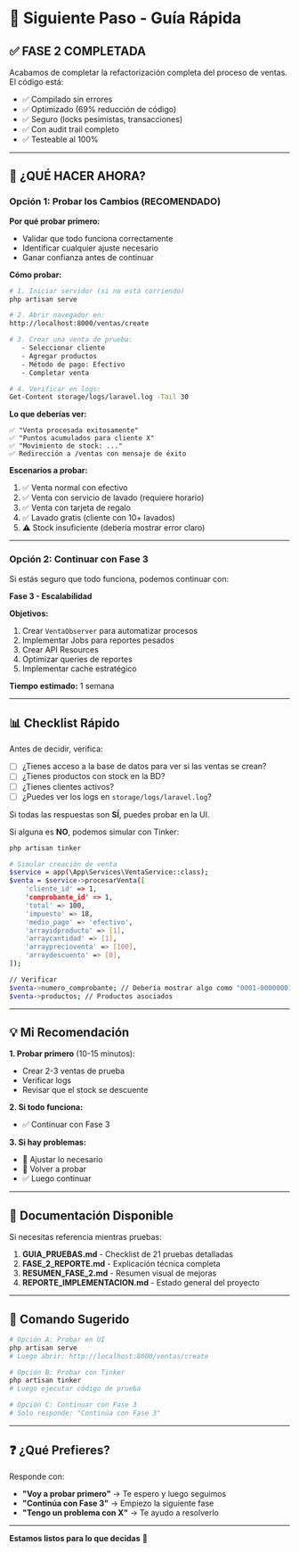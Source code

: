 # 🎯 Siguiente Paso - Guía Rápida

## ✅ FASE 2 COMPLETADA

Acabamos de completar la refactorización completa del proceso de ventas. El código está:

-   ✅ Compilado sin errores
-   ✅ Optimizado (69% reducción de código)
-   ✅ Seguro (locks pesimistas, transacciones)
-   ✅ Con audit trail completo
-   ✅ Testeable al 100%

---

## 🧪 ¿QUÉ HACER AHORA?

### Opción 1: Probar los Cambios (RECOMENDADO)

**Por qué probar primero:**

-   Validar que todo funciona correctamente
-   Identificar cualquier ajuste necesario
-   Ganar confianza antes de continuar

**Cómo probar:**

```bash
# 1. Iniciar servidor (si no está corriendo)
php artisan serve

# 2. Abrir navegador en:
http://localhost:8000/ventas/create

# 3. Crear una venta de prueba:
   - Seleccionar cliente
   - Agregar productos
   - Método de pago: Efectivo
   - Completar venta

# 4. Verificar en logs:
Get-Content storage/logs/laravel.log -Tail 30
```

**Lo que deberías ver:**

```
✅ "Venta procesada exitosamente"
✅ "Puntos acumulados para cliente X"
✅ "Movimiento de stock: ..."
✅ Redirección a /ventas con mensaje de éxito
```

**Escenarios a probar:**

1. ✅ Venta normal con efectivo
2. ✅ Venta con servicio de lavado (requiere horario)
3. ✅ Venta con tarjeta de regalo
4. ✅ Lavado gratis (cliente con 10+ lavados)
5. ⚠️ Stock insuficiente (debería mostrar error claro)

---

### Opción 2: Continuar con Fase 3

Si estás seguro que todo funciona, podemos continuar con:

**Fase 3 - Escalabilidad**

**Objetivos:**

1. Crear `VentaObserver` para automatizar procesos
2. Implementar Jobs para reportes pesados
3. Crear API Resources
4. Optimizar queries de reportes
5. Implementar cache estratégico

**Tiempo estimado:** 1 semana

---

## 📊 Checklist Rápido

Antes de decidir, verifica:

-   [ ] ¿Tienes acceso a la base de datos para ver si las ventas se crean?
-   [ ] ¿Tienes productos con stock en la BD?
-   [ ] ¿Tienes clientes activos?
-   [ ] ¿Puedes ver los logs en `storage/logs/laravel.log`?

Si todas las respuestas son **SÍ**, puedes probar en la UI.

Si alguna es **NO**, podemos simular con Tinker:

```bash
php artisan tinker

# Simular creación de venta
$service = app(\App\Services\VentaService::class);
$venta = $service->procesarVenta([
    'cliente_id' => 1,
    'comprobante_id' => 1,
    'total' => 100,
    'impuesto' => 18,
    'medio_pago' => 'efectivo',
    'arrayidproducto' => [1],
    'arraycantidad' => [1],
    'arrayprecioventa' => [100],
    'arraydescuento' => [0],
]);

// Verificar
$venta->numero_comprobante; // Debería mostrar algo como "0001-00000001"
$venta->productos; // Productos asociados
```

---

## 💡 Mi Recomendación

**1. Probar primero** (10-15 minutos):

-   Crear 2-3 ventas de prueba
-   Verificar logs
-   Revisar que el stock se descuente

**2. Si todo funciona:**

-   ✅ Continuar con Fase 3

**3. Si hay problemas:**

-   🔧 Ajustar lo necesario
-   🧪 Volver a probar
-   ✅ Luego continuar

---

## 📝 Documentación Disponible

Si necesitas referencia mientras pruebas:

1. **GUIA_PRUEBAS.md** - Checklist de 21 pruebas detalladas
2. **FASE_2_REPORTE.md** - Explicación técnica completa
3. **RESUMEN_FASE_2.md** - Resumen visual de mejoras
4. **REPORTE_IMPLEMENTACION.md** - Estado general del proyecto

---

## 🚀 Comando Sugerido

```bash
# Opción A: Probar en UI
php artisan serve
# Luego abrir: http://localhost:8000/ventas/create

# Opción B: Probar con Tinker
php artisan tinker
# Luego ejecutar código de prueba

# Opción C: Continuar con Fase 3
# Solo responde: "Continúa con Fase 3"
```

---

## ❓ ¿Qué Prefieres?

Responde con:

-   **"Voy a probar primero"** → Te espero y luego seguimos
-   **"Continúa con Fase 3"** → Empiezo la siguiente fase
-   **"Tengo un problema con X"** → Te ayudo a resolverlo

---

**Estamos listos para lo que decidas** 🚀
